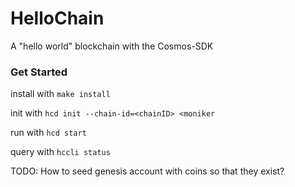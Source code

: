 # HelloChain

A "hello world" blockchain with the Cosmos-SDK


### Get Started
install with `make install`

init with `hcd init --chain-id=<chainID> <moniker`

run with `hcd start`

query with `hccli status`


TODO: 
How to seed genesis account with coins so that they exist?

